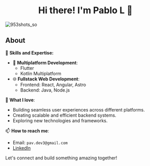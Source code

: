 <div align="center">
<h1 align="center">Hi there! I'm Pablo L 👋</h1>
</div>

![953shots_so](https://github.com/pavDev33/pavDev33/assets/122934574/f7bedeb6-8b06-4e5c-b9c3-e402600d459c)

## About

🚀 **Skills and Expertise:**
- 📱 **Multiplatform Development**:
  - Flutter
  - Kotlin Multiplatform
- 🌐 **Fullstack Web Development**:
  - Frontend: React, Angular, Astro
  - Backend: Java, Node.js

🌟 **What I love**:
- Building seamless user experiences across different platforms.
- Creating scalable and efficient backend systems.
- Exploring new technologies and frameworks.

📫 **How to reach me**:
- Email: `pav.dev3@gmail.com`
- [LinkedIn](https://www.linkedin.com/in/your-linkedin)

Let's connect and build something amazing together!

